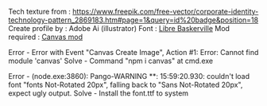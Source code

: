 Tech texture from : https://www.freepik.com/free-vector/corporate-identity-technology-pattern_2869183.htm#page=1&query=id%20badge&position=18
Create profile by : Adobe Ai (illustrator)
Font : [Libre Baskerville](https://fonts.google.com/specimen/Libre+Baskerville)
Mod required : [Canvas mod](https://github.com/LeonZ2019/DBM/tree/master/mods)

Error - Error with Event "Canvas Create Image", Action #1: Error: Cannot find module 'canvas'
Solve - Command "npm i canvas" at cmd.exe

Error - (node.exe:3860): Pango-WARNING **: 15:59:20.930: couldn't load font "fonts Not-Rotated 20px", falling back to "Sans Not-Rotated 20px", expect ugly output.
Solve - Install the font.ttf to system